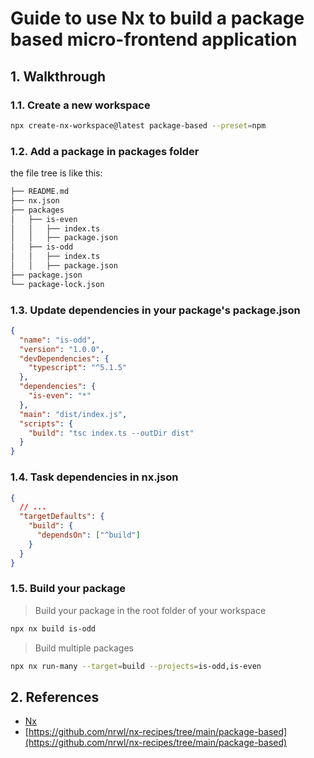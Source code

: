 # Guide to use Nx to build a package based micro-frontend application

## 1. Walkthrough

### 1.1. Create a new workspace

```bash
npx create-nx-workspace@latest package-based --preset=npm
```

### 1.2. Add a package in packages folder

the file tree is like this:

```bash
├── README.md
├── nx.json
├── packages
│   ├── is-even
│   │   ├── index.ts
│   │   ├── package.json
│   ├── is-odd
│   │   ├── index.ts
│   │   ├── package.json
├── package.json
└── package-lock.json
```

### 1.3. Update dependencies in your package's package.json

```json
{
  "name": "is-odd",
  "version": "1.0.0",
  "devDependencies": {
    "typescript": "^5.1.5"
  },
  "dependencies": {
    "is-even": "*"
  },
  "main": "dist/index.js",
  "scripts": {
    "build": "tsc index.ts --outDir dist"
  }
}
```

### 1.4. Task dependencies in nx.json

```json
{
  // ...
  "targetDefaults": {
    "build": {
      "dependsOn": ["^build"]
    }
  }
}
```

### 1.5. Build your package

> Build your package in the root folder of your workspace

```bash
npx nx build is-odd
```

> Build multiple packages

```bash
npx nx run-many --target=build --projects=is-odd,is-even
```

## 2. References

- [Nx](https://nx.dev/)
- [https://github.com/nrwl/nx-recipes/tree/main/package-based](https://github.com/nrwl/nx-recipes/tree/main/package-based)
